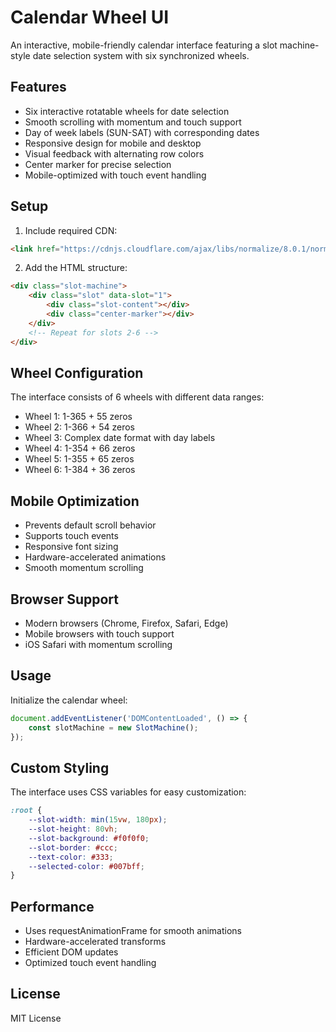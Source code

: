 # Calendar Wheel UI

An interactive, mobile-friendly calendar interface featuring a slot machine-style date selection system with six synchronized wheels.

## Features

- Six interactive rotatable wheels for date selection
- Smooth scrolling with momentum and touch support
- Day of week labels (SUN-SAT) with corresponding dates
- Responsive design for mobile and desktop
- Visual feedback with alternating row colors
- Center marker for precise selection
- Mobile-optimized with touch event handling

## Setup

1. Include required CDN:
```html
<link href="https://cdnjs.cloudflare.com/ajax/libs/normalize/8.0.1/normalize.min.css" rel="stylesheet">
```

2. Add the HTML structure:
```html
<div class="slot-machine">
    <div class="slot" data-slot="1">
        <div class="slot-content"></div>
        <div class="center-marker"></div>
    </div>
    <!-- Repeat for slots 2-6 -->
</div>
```

## Wheel Configuration

The interface consists of 6 wheels with different data ranges:
- Wheel 1: 1-365 + 55 zeros
- Wheel 2: 1-366 + 54 zeros
- Wheel 3: Complex date format with day labels
- Wheel 4: 1-354 + 66 zeros
- Wheel 5: 1-355 + 65 zeros
- Wheel 6: 1-384 + 36 zeros

## Mobile Optimization

- Prevents default scroll behavior
- Supports touch events
- Responsive font sizing
- Hardware-accelerated animations
- Smooth momentum scrolling

## Browser Support

- Modern browsers (Chrome, Firefox, Safari, Edge)
- Mobile browsers with touch support
- iOS Safari with momentum scrolling

## Usage

Initialize the calendar wheel:

```javascript
document.addEventListener('DOMContentLoaded', () => {
    const slotMachine = new SlotMachine();
});
```

## Custom Styling

The interface uses CSS variables for easy customization:

```css
:root {
    --slot-width: min(15vw, 180px);
    --slot-height: 80vh;
    --slot-background: #f0f0f0;
    --slot-border: #ccc;
    --text-color: #333;
    --selected-color: #007bff;
}
```

## Performance

- Uses requestAnimationFrame for smooth animations
- Hardware-accelerated transforms
- Efficient DOM updates
- Optimized touch event handling

## License

MIT License